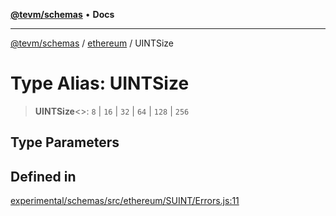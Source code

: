 [**@tevm/schemas**](../../README.md) • **Docs**

***

[@tevm/schemas](../../modules.md) / [ethereum](../README.md) / UINTSize

# Type Alias: UINTSize

> **UINTSize**\<\>: `8` \| `16` \| `32` \| `64` \| `128` \| `256`

## Type Parameters

## Defined in

[experimental/schemas/src/ethereum/SUINT/Errors.js:11](https://github.com/evmts/tevm-monorepo/blob/main/experimental/schemas/src/ethereum/SUINT/Errors.js#L11)
